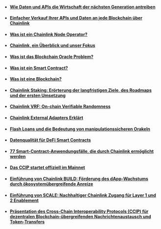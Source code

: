 - #### [Wie Daten und APIs die Wirtschaft der nächsten Generation antreiben](https://medium.com/chainlink-community/wie-daten-und-apis-die-wirtschaft-der-n%C3%A4chsten-generation-antreiben-3f688393e0d3)
- #### [Einfacher Verkauf Ihrer APIs und Daten an jede Blockchain über Chainlink](https://medium.com/chainlink-community/einfacher-verkauf-ihrer-apis-und-daten-an-jede-blockchain-%C3%BCber-chainlink-b48bf0cf4e9d)
- #### [Was ist ein Chainlink Node Operator?](https://medium.com/chainlink-community/was-ist-ein-chainlink-node-operator-61205e3d2133)
- #### [Chainlink, ein Überblick und unser Fokus](https://medium.com/chainlink-community/chainlink-ein-%C3%BCberblick-und-unser-fokus-d7d567792862)
- #### [Was ist das Blockchain Oracle Problem?](https://medium.com/chainlink-community/was-ist-das-blockchain-oracle-problem-8909b17838b4)
- #### [Was ist ein Smart Contract?](https://medium.com/chainlink-community/was-ist-ein-smart-contract-2a60c40f34f5)
- #### [Was ist eine Blockchain?](https://medium.com/chainlink-community/was-ist-eine-blockchain-4c79486ec279)
- #### [Chainlink Staking: Erörterung der langfristigen Ziele, des Roadmaps und der ersten Umsetzung](https://medium.com/chainlink-community/chainlink-staking-er%C3%B6rterung-der-langfristigen-ziele-des-roadmaps-und-der-ersten-umsetzung-4691215bf134)
- #### [Chainlink VRF: On-chain Verifiable Randomness](https://medium.com/chainlink-community/chainlink-vrf-on-chain-verifiable-randomness-e6e4171fc629)
- #### [Chainlink External Adapters Erklärt](https://lukasleys-37048.medium.com/chainlink-external-adapters-erkl%C3%A4rt-ee8e795b9fc)
- #### [Flash Loans und die Bedeutung von manipulationssicheren Orakeln](https://medium.com/chainlink-community/flash-loans-und-die-bedeutung-von-manipulationssicheren-orakeln-6aff5c9a2a92)
- #### [Datenqualität für DeFi Smart Contracts](https://medium.com/chainlink-community/datenqualit%C3%A4t-f%C3%BCr-defi-smart-contracts-7a46f37ba2e)
- #### [77 Smart-Contract-Anwendungsfälle, die durch Chainlink ermöglicht werden](https://lukasleys-37048.medium.com/77-smart-contract-anwendungsf%C3%A4lle-die-durch-chainlink-erm%C3%B6glicht-werden-b4365b1a21f4)
- #### [Das CCIP startet offiziell im Mainnet](https://medium.com/chainlink-community/das-ccip-startet-offiziell-im-mainnet-12bc6a128e51)
- #### [Einführung von Chainlink BUILD: Förderung des dApp-Wachstums durch ökosystemübergreifende Anreize](https://medium.com/chainlink-community/einf%C3%BChrung-von-chainlink-build-f%C3%B6rderung-des-dapp-wachstums-durch-%C3%B6kosystem%C3%BCbergreifende-anreize-1d121174ff20)
- #### [Einführung von SCALE: Nachhaltiger Chainlink Zugang für Layer 1 und 2 Enablement](https://medium.com/chainlink-community/einf%C3%BChrung-von-scale-nachhaltiger-chainlink-zugang-f%C3%BCr-layer-1-und-2-enablement-c9dc1ba3d3af)
- #### [Präsentation des Cross-Chain Interoperability Protocols (CCIP) für dezentralen Blockchain-übergreifenden Nachrichtenaustausch und Token-Transfers](https://medium.com/chainlink-community/pr%C3%A4sentation-des-cross-chain-interoperability-protocols-ccip-f%C3%BCr-dezentralen-2711cc1b8e0c)

